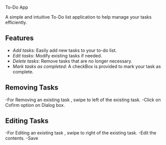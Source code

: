To-Do App

A simple and intuitive To-Do list application to help manage your tasks efficiently.

## Features
- *Add tasks*: Easily add new tasks to your to-do list.
- *Edit tasks*: Modify existing tasks if needed.
- *Delete tasks*: Remove tasks that are no longer necessary.
- *Mark tasks as completed*: A checkBox is provided to mark your task as complete.

## Removing Tasks
-For Removing an existing task , swipe to left of the existing task.
-Click on Cofirm option on Dialog box.

## Editing Tasks
-For Editing an existing task , swipe to right of the existing task.
-Edit the contents.
-Save
